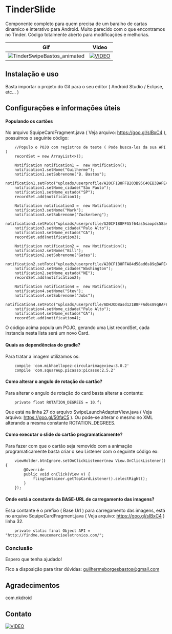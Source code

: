 
# TinderSlide
Componente completo para quem precisa de um baralho de cartas dinamico e interativo para Android. Muito parecido com o que encontramos no Tinder. Código totalmente aberto para modificações e melhorias.

| Gif | Video |
| --- | --- |
| ![TinderSwipeBastos_animated](https://meucomercioeletronico.com/tutorial/TinderSwipeBastos_animated.gif)  | [![VIDEO](https://img.youtube.com/vi/r6qHrTARf2U/0.jpg)](https://www.youtube.com/watch?v=r6qHrTARf2U) |
  

## Instalação e uso
Basta importar o projeto do Git para o seu editor ( Android Studio / Eclipse, etc... )

## Configurações e informações úteis ##

#### Populando os cartões
No arquivo SquipeCardFragment.java ( Veja arquivo: https://goo.gl/sIBxC4 ), possuímos o seguinte código:

```
    //Populo o POJO com registros de teste ( Pode busca-los da sua API )
    recordSet = new ArrayList<>();
    
    Notification notification1 =  new Notification();
    notification1.setNome("Guilherme");
    notification1.setSobrenome("B. Bastos");
    notification1.setFoto("uploads/userprofile/A20CF1B8FFB203B95C40EB3BAFE4F78C.jpg");
    notification1.setNome_cidade("São Paulo");
    notification1.setNome_estado("SP");
    recordSet.add(notification1);
    
    Notification notification3 =  new Notification();
    notification3.setNome("Mark");
    notification3.setSobrenome("Zuckerberg");
    notification3.setFoto("uploads/userprofile/A20CF1B8FFA5f64as5saopds58asAFE4F78C.jpg");
    notification3.setNome_cidade("Palo Alto");
    notification3.setNome_estado("CA");
    recordSet.add(notification3);
    
    Notification notification2 =  new Notification();
    notification2.setNome("Bill");
    notification2.setSobrenome("Gates");
    notification2.setFoto("uploads/userprofile/A20CF1B8FFA84d58ad6s89qBAFE4F78C.jpg");
    notification2.setNome_cidade("Washington");
    notification2.setNome_estado("NE");
    recordSet.add(notification2);
    
    Notification notification4 =  new Notification();
    notification4.setNome("Stev");
    notification4.setSobrenome("Jobs");
    notification4.setFoto("uploads/userprofile/ADHJOD8asd121B8FFAd6s89qBAFE4F78C.jpg");
    notification4.setNome_cidade("Palo Alto");
    notification4.setNome_estado("CA");
    recordSet.add(notification4);
```
O código acima popula um POJO, gerando uma List<Notification> recordSet, cada instancia nesta lista será um novo Card.


#### Quais as dependências do gradle?

Para tratar a imagem utilizamos os:
```
    compile 'com.mikhaellopez:circularimageview:3.0.2'
    compile 'com.squareup.picasso:picasso:2.5.2'
```

#### Como alterar o angulo de rotação do cartão?

Para alterar o angulo de rotação do card basta alterar a contante:
```
    private float ROTATION_DEGREES = 10.f;
```
Que está na linha 27 do arquivo SwipeLaunchAdapterView.java ( Veja arquivo: https://goo.gl/50faC5 ).
Ou pode-se alterar o mesmo no XML alterando a mesma constante ROTATION_DEGREES.

#### Como executar o slide do cartão programaticamente?

Para fazer com que o cartão seja removido com a animação programaticamente basta criar o seu Listener com o seguinte código ex:

```
    viewHolder.btnIgnore.setOnClickListener(new View.OnClickListener() {
        @Override
        public void onClick(View v) {
            flingContainer.getTopCardListener().selectRight();
        }
    });
```

#### Onde está a constante da BASE-URL de carregamento das imagens?

Essa contante é o prefixo ( Base Url ) para carregamento das imagens, está no arquivo SquipeCardFragment.java ( Veja arquivo: https://goo.gl/sIBxC4 ) linha 32.

```
    private static final Object API = "http://findme.meucomercioeletronico.com/";
```


### Conclusão

Espero que tenha ajudado!

Fico a disposição para tirar dúvidas:
guilhermeborgesbastos@gmail.com

## Agradecimentos

com.nkdroid


## Contato
[![VIDEO](https://media.licdn.com/mpr/mpr/shrinknp_100_100/AAEAAQAAAAAAAAgiAAAAJGMwMTQwNTMyLTU2N2EtNDM1NS1iZDMxLTI2ZjVhZDRlNjM2Mw.jpg)](https://www.facebook.com/guilherme.borgesbastos)
